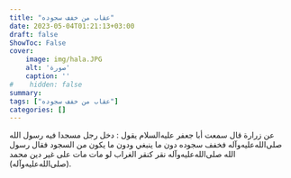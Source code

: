 ```yaml
---
title: "عقاب من خفف سجوده"
date: 2023-05-04T01:21:13+03:00
draft: false
ShowToc: False
cover:
    image: img/hala.JPG
    alt: 'صورة'
    caption: ''
#    hidden: false
summary: 
tags: ["عقاب من خفف سجوده"]
categories: []
---
```

عن زرارة قال سمعت
أبا جعفر عليه‌السلام يقول : دخل رجل مسجدا فيه رسول الله صلى‌الله‌عليه‌وآله فخفف
سجوده دون ما ينبغي ودون ما يكون من السجود فقال رسول الله صلى‌الله‌عليه‌وآله
نقر كنقر الغراب لو مات مات على غير دين محمد (صلى‌الله‌عليه‌وآله).

